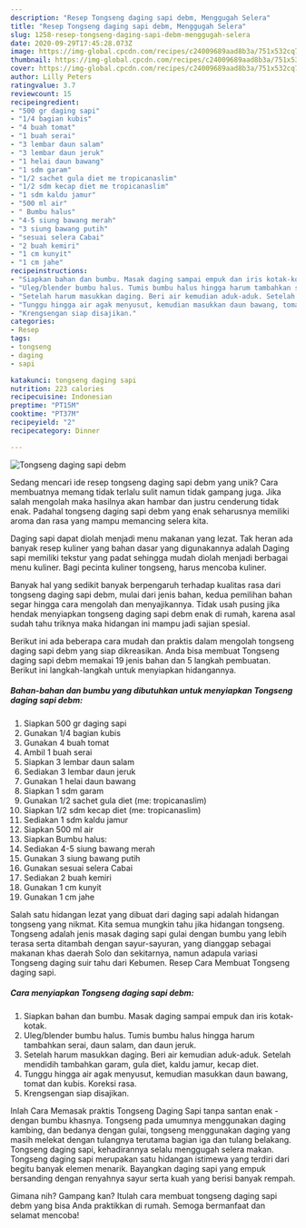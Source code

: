 ```yaml
---
description: "Resep Tongseng daging sapi debm, Menggugah Selera"
title: "Resep Tongseng daging sapi debm, Menggugah Selera"
slug: 1258-resep-tongseng-daging-sapi-debm-menggugah-selera
date: 2020-09-29T17:45:28.073Z
image: https://img-global.cpcdn.com/recipes/c24009689aad8b3a/751x532cq70/tongseng-daging-sapi-debm-foto-resep-utama.jpg
thumbnail: https://img-global.cpcdn.com/recipes/c24009689aad8b3a/751x532cq70/tongseng-daging-sapi-debm-foto-resep-utama.jpg
cover: https://img-global.cpcdn.com/recipes/c24009689aad8b3a/751x532cq70/tongseng-daging-sapi-debm-foto-resep-utama.jpg
author: Lilly Peters
ratingvalue: 3.7
reviewcount: 15
recipeingredient:
- "500 gr daging sapi"
- "1/4 bagian kubis"
- "4 buah tomat"
- "1 buah serai"
- "3 lembar daun salam"
- "3 lembar daun jeruk"
- "1 helai daun bawang"
- "1 sdm garam"
- "1/2 sachet gula diet me tropicanaslim"
- "1/2 sdm kecap diet me tropicanaslim"
- "1 sdm kaldu jamur"
- "500 ml air"
- " Bumbu halus"
- "4-5 siung bawang merah"
- "3 siung bawang putih"
- "sesuai selera Cabai"
- "2 buah kemiri"
- "1 cm kunyit"
- "1 cm jahe"
recipeinstructions:
- "Siapkan bahan dan bumbu. Masak daging sampai empuk dan iris kotak-kotak."
- "Uleg/blender bumbu halus. Tumis bumbu halus hingga harum tambahkan serai, daun salam, dan daun jeruk."
- "Setelah harum masukkan daging. Beri air kemudian aduk-aduk. Setelah mendidih tambahkan garam, gula diet, kaldu jamur, kecap diet."
- "Tunggu hingga air agak menyusut, kemudian masukkan daun bawang, tomat dan kubis. Koreksi rasa."
- "Krengsengan siap disajikan."
categories:
- Resep
tags:
- tongseng
- daging
- sapi

katakunci: tongseng daging sapi 
nutrition: 223 calories
recipecuisine: Indonesian
preptime: "PT15M"
cooktime: "PT37M"
recipeyield: "2"
recipecategory: Dinner

---
```



![Tongseng daging sapi debm](https://img-global.cpcdn.com/recipes/c24009689aad8b3a/751x532cq70/tongseng-daging-sapi-debm-foto-resep-utama.jpg)

Sedang mencari ide resep tongseng daging sapi debm yang unik? Cara membuatnya memang tidak terlalu sulit namun tidak gampang juga. Jika salah mengolah maka hasilnya akan hambar dan justru cenderung tidak enak. Padahal tongseng daging sapi debm yang enak seharusnya memiliki aroma dan rasa yang mampu memancing selera kita.

Daging sapi dapat diolah menjadi menu makanan yang lezat. Tak heran ada banyak resep kuliner yang bahan dasar yang digunakannya adalah Daging sapi memiliki tekstur yang padat sehingga mudah diolah menjadi berbagai menu kuliner. Bagi pecinta kuliner tongseng, harus mencoba kuliner.

Banyak hal yang sedikit banyak berpengaruh terhadap kualitas rasa dari tongseng daging sapi debm, mulai dari jenis bahan, kedua pemilihan bahan segar hingga cara mengolah dan menyajikannya. Tidak usah pusing jika hendak menyiapkan tongseng daging sapi debm enak di rumah, karena asal sudah tahu triknya maka hidangan ini mampu jadi sajian spesial.


Berikut ini ada beberapa cara mudah dan praktis dalam mengolah tongseng daging sapi debm yang siap dikreasikan. Anda bisa membuat Tongseng daging sapi debm memakai 19 jenis bahan dan 5 langkah pembuatan. Berikut ini langkah-langkah untuk menyiapkan hidangannya.

<!--inarticleads1-->

##### Bahan-bahan dan bumbu yang dibutuhkan untuk menyiapkan Tongseng daging sapi debm:

1. Siapkan 500 gr daging sapi
1. Gunakan 1/4 bagian kubis
1. Gunakan 4 buah tomat
1. Ambil 1 buah serai
1. Siapkan 3 lembar daun salam
1. Sediakan 3 lembar daun jeruk
1. Gunakan 1 helai daun bawang
1. Siapkan 1 sdm garam
1. Gunakan 1/2 sachet gula diet (me: tropicanaslim)
1. Siapkan 1/2 sdm kecap diet (me: tropicanaslim)
1. Sediakan 1 sdm kaldu jamur
1. Siapkan 500 ml air
1. Siapkan  Bumbu halus:
1. Sediakan 4-5 siung bawang merah
1. Gunakan 3 siung bawang putih
1. Gunakan sesuai selera Cabai
1. Sediakan 2 buah kemiri
1. Gunakan 1 cm kunyit
1. Gunakan 1 cm jahe


Salah satu hidangan lezat yang dibuat dari daging sapi adalah hidangan tongseng yang nikmat. Kita semua mungkin tahu jika hidangan tongseng. Tongseng adalah jenis masak daging sapi gulai dengan bumbu yang lebih terasa serta ditambah dengan sayur-sayuran, yang dianggap sebagai makanan khas daerah Solo dan sekitarnya, namun adapula variasi Tongseng daging suir tahu dari Kebumen. Resep Cara Membuat Tongseng daging sapi. 

<!--inarticleads2-->

##### Cara menyiapkan Tongseng daging sapi debm:

1. Siapkan bahan dan bumbu. Masak daging sampai empuk dan iris kotak-kotak.
1. Uleg/blender bumbu halus. Tumis bumbu halus hingga harum tambahkan serai, daun salam, dan daun jeruk.
1. Setelah harum masukkan daging. Beri air kemudian aduk-aduk. Setelah mendidih tambahkan garam, gula diet, kaldu jamur, kecap diet.
1. Tunggu hingga air agak menyusut, kemudian masukkan daun bawang, tomat dan kubis. Koreksi rasa.
1. Krengsengan siap disajikan.


Inlah Cara Memasak praktis Tongseng Daging Sapi tanpa santan enak - dengan bumbu khasnya. Tongseng pada umumnya menggunakan daging kambing, dan bedanya dengan gulai, tongseng menggunakan daging yang masih melekat dengan tulangnya terutama bagian iga dan tulang belakang. Tongseng daging sapi, kehadirannya selalu menggugah selera makan. Tongseng daging sapi merupakan satu hidangan istimewa yang terdiri dari begitu banyak elemen menarik. Bayangkan daging sapi yang empuk bersanding dengan renyahnya sayur serta kuah yang berisi banyak rempah. 

Gimana nih? Gampang kan? Itulah cara membuat tongseng daging sapi debm yang bisa Anda praktikkan di rumah. Semoga bermanfaat dan selamat mencoba!
